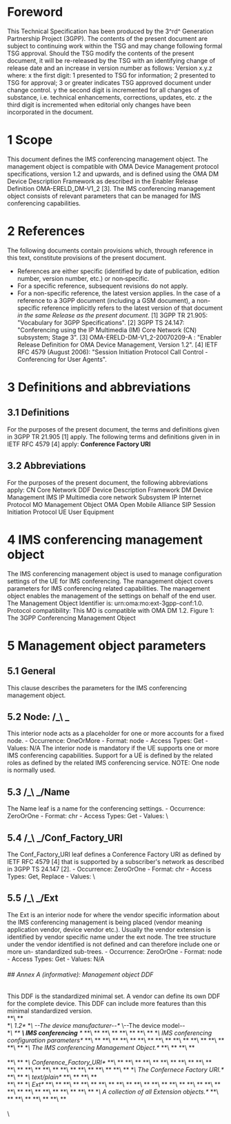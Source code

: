 # Foreword
This Technical Specification has been produced by the 3^rd^ Generation
Partnership Project (3GPP).
The contents of the present document are subject to continuing work within the
TSG and may change following formal TSG approval. Should the TSG modify the
contents of the present document, it will be re-released by the TSG with an
identifying change of release date and an increase in version number as
follows:
Version x.y.z
where:
x the first digit:
1 presented to TSG for information;
2 presented to TSG for approval;
3 or greater indicates TSG approved document under change control.
y the second digit is incremented for all changes of substance, i.e. technical
enhancements, corrections, updates, etc.
z the third digit is incremented when editorial only changes have been
incorporated in the document.
# 1 Scope
This document defines the IMS conferencing management object. The management
object is compatible with OMA Device Management protocol specifications,
version 1.2 and upwards, and is defined using the OMA DM Device Description
Framework as described in the Enabler Release Definition OMA-ERELD_DM-V1_2
[3].
The IMS conferencing management object consists of relevant parameters that
can be managed for IMS conferencing capabilities.
# 2 References
The following documents contain provisions which, through reference in this
text, constitute provisions of the present document.
  * References are either specific (identified by date of publication, edition number, version number, etc.) or non‑specific.
  * For a specific reference, subsequent revisions do not apply.
  * For a non-specific reference, the latest version applies. In the case of a reference to a 3GPP document (including a GSM document), a non-specific reference implicitly refers to the latest version of that document _in the same Release as the present document_.
[1] 3GPP TR 21.905: \"Vocabulary for 3GPP Specifications\".
[2] 3GPP TS 24.147: \"Conferencing using the IP Multimedia (IM) Core Network
(CN) subsystem; Stage 3\".
[3] OMA-ERELD-DM-V1_2-20070209-A : \"Enabler Release Definition for OMA Device
Management, Version 1.2\".
[4] IETF RFC 4579 (August 2006): \"Session Initiation Protocol Call Control -
Conferencing for User Agents\".
# 3 Definitions and abbreviations
## 3.1 Definitions
For the purposes of the present document, the terms and definitions given in
3GPP TR 21.905 [1] apply.
The following terms and definitions given in in IETF RFC 4579 [4] apply:
**Conference Factory URI**
## 3.2 Abbreviations
For the purposes of the present document, the following abbreviations apply:
CN Core Network
DDF Device Description Framework
DM Device Management
IMS IP Multimedia core network Subsystem
IP Internet Protocol
MO Management Object
OMA Open Mobile Alliance
SIP Session Initiation Protocol
UE User Equipment
# 4 IMS conferencing management object
The IMS conferencing management object is used to manage configuration
settings of the UE for IMS conferencing. The management object covers
parameters for IMS conferencing related capabilities. The management object
enables the management of the settings on behalf of the end user.
The Management Object Identifier is: urn:oma:mo:ext-3gpp-conf:1.0.
Protocol compatibility: This MO is compatible with OMA DM 1.2.
Figure 1: The 3GPP Conferencing Management Object
# 5 Management object parameters
## 5.1 General
This clause describes the parameters for the IMS conferencing management
object.
## 5.2 Node: /_\ _
This interior node acts as a placeholder for one or more accounts for a fixed
node.
\- Occurrence: OneOrMore
\- Format: node
\- Access Types: Get
\- Values: N/A
The interior node is mandatory if the UE supports one or more IMS conferencing
capabilities. Support for a UE is defined by the related roles as defined by
the related IMS conferencing service.
NOTE: One node is normally used.
## 5.3 /_\ _/Name
The Name leaf is a name for the conferencing settings.
\- Occurrence: ZeroOrOne
\- Format: chr
\- Access Types: Get
\- Values: \
## 5.4 /_\ _/Conf_Factory_URI
The Conf_Factory_URI leaf defines a Conference Factory URI as defined by IETF
RFC 4579 [4] that is supported by a subscriber\'s network as described in 3GPP
TS 24.147 [2].
\- Occurrence: ZeroOrOne
\- Format: chr
\- Access Types: Get, Replace
\- Values: \
## 5.5 /_\ _/Ext
The Ext is an interior node for where the vendor specific information about
the IMS conferencing management is being placed (vendor meaning application
vendor, device vendor etc.). Usually the vendor extension is identified by
vendor specific name under the ext node. The tree structure under the vendor
identified is not defined and can therefore include one or more un-
standardized sub-trees.
\- Occurrence: ZeroOrOne
\- Format: node
\- Access Types: Get
\- Values: N/A
###### ## Annex A (informative): Management object DDF
This DDF is the standardized minimal set. A vendor can define its own DDF for
the complete device. This DDF can include more features than this minimal
standardized version.
\
**\ **
\
**\ 1.2\**
**\ \--The device manufacturer--\**
\\--The device model--\
**\ **
**\  IMS conferencing** \**
**\ **
**\ **
**\ **
**\ **
**\ IMS conferencing configuration parameters\**
**\ **
**\ **
**\ **
**\ **
**\ **
**\ **
**\ **
**\ **
**\ **
**\ The IMS conferencing Management Object.\**
**\ **
**\ **
\
\
**\ **
**\ Conference_Factory_URI\**
**\ **
**\ **
**\ **
**\ **
**\ **
**\ **
\
**\ **
**\ **
**\ **
**\ **
**\ **
**\ **
**\ **
**\ The Confernece Factory URI.\**
**\ **
**\ text/plain\**
**\ **
**\ **
\
**\ **
**\ Ext\**
**\ **
**\ **
**\ **
**\ **
**\ **
**\ **
**\ **
**\ **
**\ **
**\ **
**\ **
**\ **
**\ **
**\ **
**\ **
**\ A collection of all Extension objects.\**
**\ **
**\ **
**\ **
**\ **
\
\
\
#